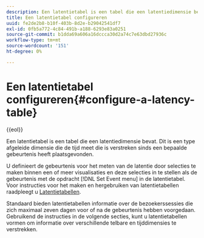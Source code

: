 ```yaml
---
description: Een latentietabel is een tabel die een latentiedimensie bevat. Dit is een type afgeleide dimensie die de tijd meet die is verstreken sinds een bepaalde gebeurtenis heeft plaatsgevonden.
title: Een latentietabel configureren
uuid: fe2de2b8-b10f-403b-8d2e-b29042541df7
exl-id: 0fb5a772-4c84-491b-a188-6293e83a0251
source-git-commit: b1dda69a606a16dccca30d2a74c7e63dbd27936c
workflow-type: tm+mt
source-wordcount: '151'
ht-degree: 0%

---
```


# Een latentietabel configureren{#configure-a-latency-table}

{{eol}}

Een latentietabel is een tabel die een latentiedimensie bevat. Dit is een type afgeleide dimensie die de tijd meet die is verstreken sinds een bepaalde gebeurtenis heeft plaatsgevonden.

U definieert de gebeurtenis voor het meten van de latentie door selecties te maken binnen een of meer visualisaties en deze selecties in te stellen als de gebeurtenis met de opdracht [!DNL Set Event menu] in de latentietabel. Voor instructies voor het maken en hergebruiken van latentietabellen raadpleegt u [Latentietabellen](../../../../home/c-get-started/c-analysis-vis/c-lat-tbls.md#concept-7c7339e257ff4727afdda8e692bbba44).

Standaard bieden latentietabellen informatie over de bezoekerssessies die zich maximaal zeven dagen voor of na de gebeurtenis hebben voorgedaan. Gebruikend de instructies in de volgende secties, kunt u latentietabellen vormen om informatie over verschillende telbare en tijddimensies te verstrekken.
